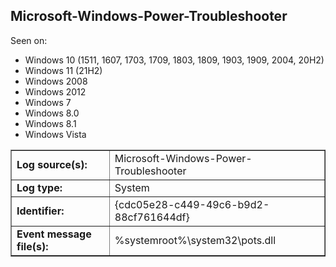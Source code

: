 ## Microsoft-Windows-Power-Troubleshooter

Seen on:
* Windows 10 (1511, 1607, 1703, 1709, 1803, 1809, 1903, 1909, 2004, 20H2)
* Windows 11 (21H2)
* Windows 2008
* Windows 2012
* Windows 7
* Windows 8.0
* Windows 8.1
* Windows Vista

<table border="1" class="docutils">
  <tbody>
    <tr>
      <td><b>Log source(s):</b></td>
      <td>Microsoft-Windows-Power-Troubleshooter</td>
    </tr>
    <tr>
      <td><b>Log type:</b></td>
      <td>System</td>
    </tr>
    <tr>
      <td><b>Identifier:</b></td>
      <td>{cdc05e28-c449-49c6-b9d2-88cf761644df}</td>
    </tr>
    <tr>
      <td><b>Event message file(s):</b></td>
      <td>%systemroot%\system32\pots.dll</td>
    </tr>
  </tbody>
</table>

&nbsp;

